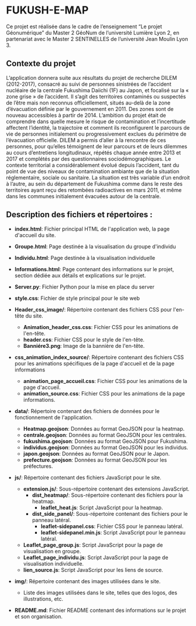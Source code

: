 # FUKUSH-E-MAP

Ce projet est réalisée dans le cadre de l’enseignement “Le projet Géonumérique” du Master 2 GéoNum de l’université Lumière Lyon 2, en partenariat avec le Master 2 SENTINELLES de l’université Jean Moulin Lyon 3.

## Contexte du projet 

L’application donnera suite aux résultats du projet de recherche DILEM (2012-2017), consacré au suivi de personnes sinistrées de l’accident nucléaire de la centrale Fukushima Daiichi (1F) au Japon, et focalisé sur la « zone grise » de l’accident. Il s’agit des territoires contaminés ou suspectés de l’être mais non reconnus officiellement, situés au-delà de la zone d’évacuation définie par le gouvernement en 2011. Des zones sont de nouveau accessibles à partir de 2014. L’ambition du projet était de comprendre dans quelle mesure le risque de contamination et l’incertitude affectent l’identité, la trajectoire et comment ils reconfigurent le parcours de vie de personnes initialement ou progressivement exclues du périmètre de l’évacuation officielle. DILEM a permis d’aller à la rencontre de ces personnes, pour qu’elles témoignent de leur parcours et de leurs dilemmes au cours d’entretiens longitudinaux, répétés chaque année entre 2013 et 2017 et complétés par des questionnaires sociodémographiques.
Le contexte territorial a considérablement évolué depuis l’accident, tant du point de vue des niveaux de contamination ambiante que de la situation réglementaire, sociale ou sanitaire. La situation est très variable d’un endroit à l’autre, au sein du département de Fukushima comme dans le reste des territoires ayant reçu des retombées radioactives en mars 2011, et même dans les communes initialement évacuées autour de la centrale.

## Description des fichiers et répertoires :

- **index.html**: Fichier principal HTML de l'application web, la page d'accueil du site.

- **Groupe.html**: Page destinée à la visualisation du groupe d'individu 

- **Individu.html**: Page destinée à la visualisation individuelle

- **Informations.html**: Page contenant des informations sur le projet, section dédiée aux détails et explications sur le projet.

- **Server.py**: Fichier Python pour la mise en place du server
  
- **style.css**: Fichier de style principal pour le site web

- **Header_css_image/**: Répertoire contenant des fichiers CSS pour l'en-tête du site.
  - **Animation_header_css.css**: Fichier CSS pour les animations de l'en-tête.
  - **header.css**: Fichier CSS pour le style de l'en-tête.
  - **Banniére3.png**: Image de la bannière de l'en-tête.

- **css_animation_index_source/**: Répertoire contenant des fichiers CSS pour les animations spécifiques de la page d'accueil et de la page informations
  - **animation_page_accueil.css**: Fichier CSS pour les animations de la page d'accueil.
  - **animation_source.css**: Fichier CSS pour les animations de la page informations.

- **data/**: Répertoire contenant des fichiers de données pour le fonctionnement de l'application.
  - **Heatmap.geojson**: Données au format GeoJSON pour la heatmap.
  - **centrale.geojson**: Données au format GeoJSON pour les centrales.
  - **fukushima.geojson**: Données au format GeoJSON pour Fukushima.
  - **individus.geojson**: Données au format GeoJSON pour les individus.
  - **japon.geojson**: Données au format GeoJSON pour le Japon.
  - **prefecture.geojson**: Données au format GeoJSON pour les préfectures.

- **js/**: Répertoire contenant des fichiers JavaScript pour le site.
  - **extension.js/**: Sous-répertoire contenant des extensions JavaScript.
    - **dist_heatmap/**: Sous-répertoire contenant des fichiers pour la heatmap.
      - **leaflet_heat.js**: Script JavaScript pour la heatmap.
    - **dist_side_panel/**: Sous-répertoire contenant des fichiers pour le panneau latéral.
      - **leaflet-sidepanel.css**: Fichier CSS pour le panneau latéral.
      - **leaflet-sidepanel.min.js**: Script JavaScript pour le panneau latéral.
  - **Leaflet_page_group.js**: Script JavaScript pour la page de visualisation en groupe.
  - **Leaflet_page_individu.js**: Script JavaScript pour la page de visualisation individuelle.
  - **lien_source.js**: Script JavaScript pour les liens de source.

- **img/**: Répertoire contenant des images utilisées dans le site.
  - Liste des images utilisées dans le site, telles que des logos, des illustrations, etc.

- **README.md**: Fichier README contenant des informations sur le projet et son organisation.
